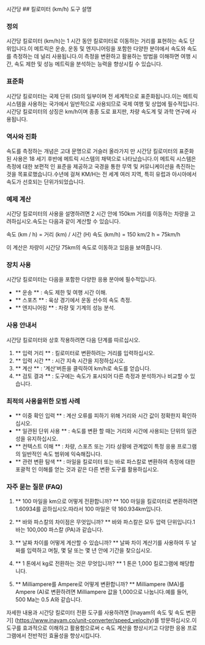 시간당 ## 킬로미터 (km/h) 도구 설명

### 정의
시간당 킬로미터 (km/h)는 1 시간 동안 킬로미터로 이동하는 거리를 표현하는 속도 단위입니다.이 메트릭은 운송, 운동 및 엔지니어링을 포함한 다양한 분야에서 속도와 속도를 측정하는 데 널리 사용됩니다.이 측정을 변환하고 활용하는 방법을 이해하면 여행 시간, 속도 제한 및 성능 메트릭을 분석하는 능력을 향상시킬 수 있습니다.

### 표준화
시간당 킬로미터는 국제 단위 (SI)의 일부이며 전 세계적으로 표준화됩니다.이는 메트릭 시스템을 사용하는 국가에서 일반적으로 사용되므로 국제 여행 및 상업에 필수적입니다.시간당 킬로미터의 상징은 km/h이며 종종 도로 표지판, 차량 속도계 및 과학 연구에 사용됩니다.

### 역사와 진화
속도를 측정하는 개념은 고대 문명으로 거슬러 올라가지 만 시간당 킬로미터의 표준화 된 사용은 18 세기 후반에 메트릭 시스템의 채택으로 나타났습니다.이 메트릭 시스템은 측정에 대한 보편적 인 표준을 제공하고 국경을 통한 무역 및 커뮤니케이션을 촉진하는 것을 목표로했습니다.수년에 걸쳐 KM/H는 전 세계 여러 지역, 특히 유럽과 아시아에서 속도가 선호되는 단위가되었습니다.

### 예제 계산
시간당 킬로미터의 사용을 설명하려면 2 시간 안에 150km 거리를 이동하는 차량을 고려하십시오.속도는 다음과 같이 계산할 수 있습니다.

속도 (km / h) = 거리 (km) / 시간 (H)
속도 (km/h) = 150 km/2 h = 75km/h

이 계산은 차량이 시간당 75km의 속도로 이동하고 있음을 보여줍니다.

### 장치 사용
시간당 킬로미터는 다음을 포함한 다양한 응용 분야에 필수적입니다.

- ** 운송 ** : 속도 제한 및 여행 시간 이해.
- ** 스포츠 ** : 육상 경기에서 운동 선수의 속도 측정.
- ** 엔지니어링 ** : 차량 및 기계의 성능 분석.

### 사용 안내서
시간당 킬로미터와 상호 작용하려면 다음 단계를 따르십시오.

1. ** 입력 거리 ** : 킬로미터로 변환하려는 거리를 입력하십시오.
2. ** 입력 시간 ** : 시간 지속 시간을 지정하십시오.
3. ** 계산 ** : '계산'버튼을 클릭하여 km/h로 속도를 얻습니다.
4. ** 검토 결과 ** : 도구에는 속도가 표시되어 다른 측정과 분석하거나 비교할 수 있습니다.

### 최적의 사용을위한 모범 사례
- ** 이중 확인 입력 ** : 계산 오류를 피하기 위해 거리와 시간 값이 정확한지 확인하십시오.
- ** 일관된 단위 사용 ** : 속도를 변환 할 때는 거리와 시간에 사용되는 단위의 일관성을 유지하십시오.
- ** 컨텍스트 이해 ** : 차량, 스포츠 또는 기타 상황에 관계없이 특정 응용 프로그램의 일반적인 속도 범위에 익숙해집니다.
- ** 관련 변환 탐색 ** : 마일을 킬로미터 또는 바로 파스칼로 변환하여 측정에 대한 포괄적 인 이해를 얻는 것과 같은 다른 변환 도구를 활용하십시오.

### 자주 묻는 질문 (FAQ)

1. ** 100 마일을 km으로 어떻게 전환합니까? **
100 마일을 킬로미터로 변환하려면 1.60934를 곱하십시오.따라서 100 마일은 약 160.934km입니다.

2. ** 바와 파스칼의 차이점은 무엇입니까? **
바와 파스칼은 모두 압력 단위입니다.1 바는 100,000 파스칼 (PA)과 같습니다.

3. ** 날짜 차이를 어떻게 계산할 수 있습니까? **
날짜 차이 계산기를 사용하여 두 날짜를 입력하고 며칠, 몇 달 또는 몇 년 안에 기간을 찾으십시오.

4. ** 1 톤에서 kg로 전환하는 것은 무엇입니까? **
1 톤은 1,000 킬로그램에 해당합니다.

5. ** Milliampere를 Ampere로 어떻게 변환합니까? **
Milliampere (MA)를 Ampere (A)로 변환하려면 Milliampere 값을 1,000으로 나눕니다.예를 들어, 500 Ma는 0.5 A와 같습니다.

자세한 내용과 시간당 킬로미터 전환 도구를 사용하려면 [Inayam의 속도 및 속도 변환기] (https://www.inayam.co/unit-converter/speed_velocity)를 방문하십시오.이 도구를 효과적으로 이해하고 활용함으로써 c 속도 계산을 향상시키고 다양한 응용 프로그램에서 전반적인 효율성을 향상시킵니다.